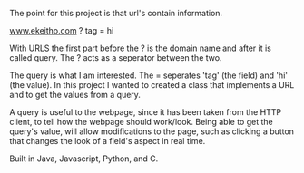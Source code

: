 The point for this project is that url's contain information.

www.ekeitho.com ? tag = hi

With URLS the first part before the ? is the domain name and after it is called query.
The ? acts as a seperator between the two.

The query is what I am interested. The = seperates 'tag' (the field) and 'hi' (the value).
In this project I wanted to created a class that implements a URL and to get the values from a query.

A query is useful to the webpage, since it has been taken from the HTTP client, to tell how the webpage should work/look.
Being able to get the query's value, will allow modifications to the page, such as clicking a button 
that changes the look of a field's aspect in real time.

Built in Java, Javascript, Python, and C.

